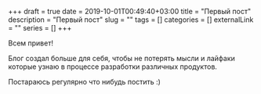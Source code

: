 +++ 
draft = true
date = 2019-10-01T00:49:40+03:00
title = "Первый пост"
description = "Первый пост"
slug = "" 
tags = []
categories = []
externalLink = ""
series = []
+++

Всем привет!

Блог создал больше для себя, чтобы не потерять мысли и лайфаки которые узнаю в процессе разработки различных продуктов.

Постараюсь регулярно что нибудь постить :)
